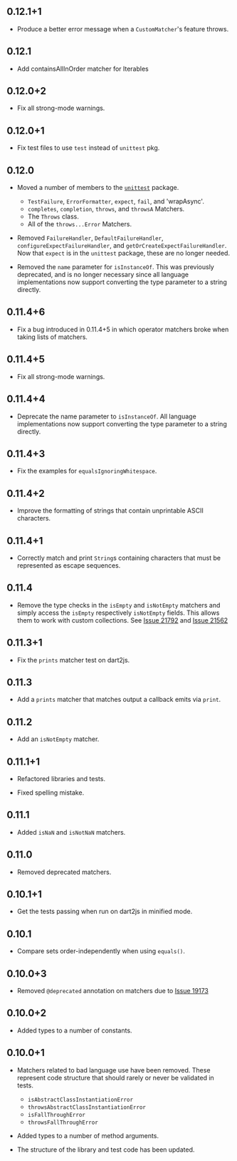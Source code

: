 ## 0.12.1+1

* Produce a better error message when a `CustomMatcher`'s feature throws.

## 0.12.1

* Add containsAllInOrder matcher for Iterables

## 0.12.0+2

* Fix all strong-mode warnings.

## 0.12.0+1

* Fix test files to use `test` instead of `unittest` pkg.

## 0.12.0

* Moved a number of members to the
  [`unittest`](https://pub.dartlang.org/packages/unittest) package.
  * `TestFailure`, `ErrorFormatter`, `expect`, `fail`, and 'wrapAsync'.
  * `completes`, `completion`, `throws`, and `throwsA` Matchers.
  * The `Throws` class.
  * All of the `throws...Error` Matchers.

* Removed `FailureHandler`, `DefaultFailureHandler`,
  `configureExpectFailureHandler`, and `getOrCreateExpectFailureHandler`.
  Now that `expect` is in the `unittest` package, these are no longer needed.

* Removed the `name` parameter for `isInstanceOf`. This was previously
  deprecated, and is no longer necessary since all language implementations now
  support converting the type parameter to a string directly.

## 0.11.4+6

* Fix a bug introduced in 0.11.4+5 in which operator matchers broke when taking
  lists of matchers.

## 0.11.4+5

* Fix all strong-mode warnings.

## 0.11.4+4

* Deprecate the name parameter to `isInstanceOf`. All language implementations
  now support converting the type parameter to a string directly.

## 0.11.4+3

* Fix the examples for `equalsIgnoringWhitespace`.

## 0.11.4+2

* Improve the formatting of strings that contain unprintable ASCII characters.

## 0.11.4+1

* Correctly match and print `String`s containing characters that must be
  represented as escape sequences.

## 0.11.4

* Remove the type checks in the `isEmpty` and `isNotEmpty` matchers and simply
  access the `isEmpty` respectively `isNotEmpty` fields. This allows them to
  work with custom collections. See [Issue
  21792](https://code.google.com/p/dart/issues/detail?id=21792) and [Issue
  21562](https://code.google.com/p/dart/issues/detail?id=21562)

## 0.11.3+1

* Fix the `prints` matcher test on dart2js.

## 0.11.3

* Add a `prints` matcher that matches output a callback emits via `print`.

## 0.11.2

* Add an `isNotEmpty` matcher.

## 0.11.1+1

* Refactored libraries and tests.

* Fixed spelling mistake.

## 0.11.1

* Added `isNaN` and `isNotNaN` matchers.

## 0.11.0

* Removed deprecated matchers.

## 0.10.1+1

* Get the tests passing when run on dart2js in minified mode.

## 0.10.1

* Compare sets order-independently when using `equals()`.

## 0.10.0+3

* Removed `@deprecated` annotation on matchers due to 
[Issue 19173](https://code.google.com/p/dart/issues/detail?id=19173)

## 0.10.0+2

* Added types to a number of constants.

## 0.10.0+1

* Matchers related to bad language use have been removed. These represent code
structure that should rarely or never be validated in tests.
    * `isAbstractClassInstantiationError`
    * `throwsAbstractClassInstantiationError`
    * `isFallThroughError`
    * `throwsFallThroughError`

* Added types to a number of method arguments.

* The structure of the library and test code has been updated.
